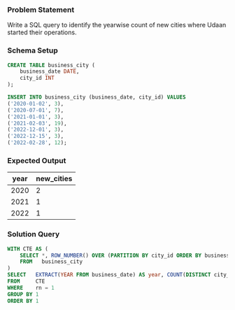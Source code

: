 ### Problem Statement

Write a SQL query to identify the yearwise count of new cities where Udaan started their operations.

### Schema Setup

```sql
CREATE TABLE business_city (
    business_date DATE,
    city_id INT
);

INSERT INTO business_city (business_date, city_id) VALUES
('2020-01-02', 3),
('2020-07-01', 7),
('2021-01-01', 3),
('2021-02-03', 19),
('2022-12-01', 3),
('2022-12-15', 3),
('2022-02-28', 12);
```

### Expected Output

| year | new_cities   |
|------|--------------|
| 2020 | 2            |
| 2021 | 1            |
| 2022 | 1            |


### Solution Query

```sql
WITH CTE AS (
    SELECT *, ROW_NUMBER() OVER (PARTITION BY city_id ORDER BY business_date) AS rn
    FROM   business_city
)
SELECT   EXTRACT(YEAR FROM business_date) AS year, COUNT(DISTINCT city_id) AS new_cities
FROM     CTE
WHERE    rn = 1
GROUP BY 1
ORDER BY 1
```